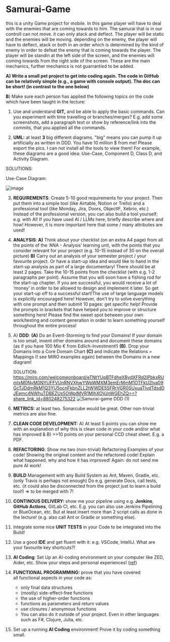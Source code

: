 # Samurai-Game
this is a unity Game project for mobile. In this game player will have to deal with the enemies that are coming towards to him.
The samurai that is in our controll can not move. it can only atack and deflect. The player will be static and the enemies will be moving.
depending on the enemy, the player will have to deflect, atack or both in an order which is determined by the kind of enemy in order to defeat the enemy that is coming towards the player.
The player will be standin at the left side of the screen, and the enemies will coming towards from the right side of the screen. These are the main mechanics, further mechanics is not guarrantied to be added.

**A) Write a small pet project to get into coding again. The code in GitHub can be relatively simple (e.g., a game with console output). The doc can be short! (in contrast to the one below)**

**B**) Make sure each person has applied the following topics on the code which have been taught in the lecture:

1. Use and understand **GIT,** and be able to apply the basic commands. Can you experiment with time travelling or branches/merges? E.g. add some screenshots, add a paragraph text or show by reference/link into the commits, that you applied all the commands.
   
2. **UML:** at least **3** big different diagrams. "big" means you can pump it up artificially as written in DDD. You have 10 million $ from me! Please export the pics. I can not install all the tools to view them! For example, these diagrams are a good idea: Use-Case, Component D, Class D, and Activity Diagram.

SOLUTIONS:

Use-Case Diagram:

![image](https://github.com/user-attachments/assets/473672be-0f31-45d6-b0f1-f1ff20268557)


3. **REQUIREMENTS**: Create 5-10 good requirements for your project. Then put them into a simple tool (like Airtable, Notion or Trello) and a professional tool (like Monday, Jira, Doors, ObjectIF, Xebrio, etc.) Instead of the professional version, you can also build a tool yourself; e.g. with AI! If you have used AI / LLMs here, briefly describe where and how! However, it is more important here that some / many attributes are used!

4. **ANALYSIS**: **A)** Think about your checklist (on an extra A4 page) from all the points of the ‘ANA - Analysis’ learning unit, with the points that you consider relevant for your project (e.g. 10-15 instead of 30 on the overall picture) **B)** Carry out an analysis of your semester project / your favourite project. Or have a start-up idea and would like to hand in the start-up analysis as part of a large documentary! There should be at least 2 pages. Take the 10-15 points from the checklist (with e.g. 1-2 paragraphs per point). Assume that you will soon have a fishing rod for the start-up chapter. If you are successful, you would receive a lot of ‘money’ in order to be allowed to design and implement it later. So get your start-up off to a successful start!The use of large language models is explicitly encouraged here! However, don't try to solve everything with one prompt and then submit 10 pages: get specific help!
Provide the prompts in brackets that have helped you to improve or structure something here! Please find the sweet spot between your own work/testing and content generation in order to learn something yourself throughout the entire process!

5. A) **DDD**: **(A)** Do an Event-Storming to find your Domains! If your domain is too small, invent other domains around and document these domains (as if you have 100 Mio € from Edlich-Investment!) **(B)**. Drop your Domains into a Core Domain Chart **(C)** and indicate the Relations = Mappings (! see MIRO examples again) between the Domains in a new diagram!

   SOLUTION:   https://miro.com/welcomeonboard/eTNtYUpBTFdheXBydXFRd2lPbkxRUmIxM0NyM0NYUFFVUnRNVXhwYWpWMXM3emErMmM1OTFkU2Iva09GcTJDdmRkM1Q3YU5ocnFkbnZLL2tWWDE5SFRrVGR0SUxuaTIvdTdsdDJEemc4NWhuTDBEZUs5OWpIMVR1MlhXOVJnWGEhZQ==?share_link_id=880248275322
![Samurai-game DDD (1)](https://github.com/user-attachments/assets/1ee3ae36-1653-44ae-8eac-68f9b63c7530)



7. **METRICS:** at least two. Sonarcube would be great. Other non-trivial metrics are also fine.
    
8. **CLEAN CODE DEVELOPMENT:** A) At least 5 points you can show me with an explanation of why this is clean code in your code and/or what has improved & B) >>10 points on your personal CCD cheat sheet. E.g. a PDF.
    
9. **REFACTORING**: Show me two (non-trivial) Refactoring Examples of your code! Showing the original content and the refactored code! Explain what happened, why and how it has improved! Again: do not send me pure AI work!
    
10. **BUILD** Management with any Build System as Ant, Maven, Gradle, etc. (only Travis is perhaps not enough) Do e.g. generate Docs, call tests, etc. (it could also be disconnected from the project just to learn a build tool!) => to be merged with 7!
    
11. **CONTINOUS DELIVERY:** show me your pipeline using e.g. **Jenkins**, **GitHub Actions**, GitLab CI, etc. E.g. you can also use Jenkins Pipelining or BlueOcean, etc. But at least insert more than 2 script calls as done in the lecture! (e.g. also call Ant or Gradle or something else).
    
12. Integrate some nice **UNIT TESTS** in your Code to be integrated into the Build!
    
13. Use a good **IDE** and get fluent with it: e.g. VSCode, IntelliJ. What are your favourite key shortcuts?!
    
14. **AI Coding**: Set Up an AI-coding environment on your computer like ZED, Aider, etc. Show your steps and personal experiences! ([ref](https://newsletter.pragmaticengineer.com/p/ide-that-software-engineers-love))
    
15. **FUNCTIONAL PROGRAMMING:** prove that you have covered all functional aspects in your code as:
    - only final data structures
    - (mostly) side-effect-free functions
    - the use of higher-order functions
    - functions as parameters and return values
    - use closures / anonymous functions
    - You can also do it outside of your project. Even in other languages such as F#, Clojure, Julia, etc.
      
16. Set up a running **AI Coding** environment! Prove it by coding something small.
    
